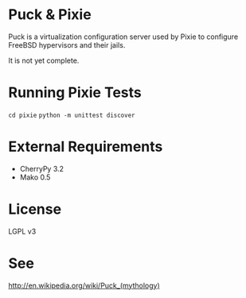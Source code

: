 # Puck & Pixie
Puck is a virtualization configuration server used by Pixie to configure FreeBSD hypervisors and their jails.

It is not yet complete.

# Running Pixie Tests

`cd pixie`
`python -m unittest discover`

# External Requirements
- CherryPy 3.2
- Mako 0.5

# License
LGPL v3

# See

http://en.wikipedia.org/wiki/Puck_(mythology)
